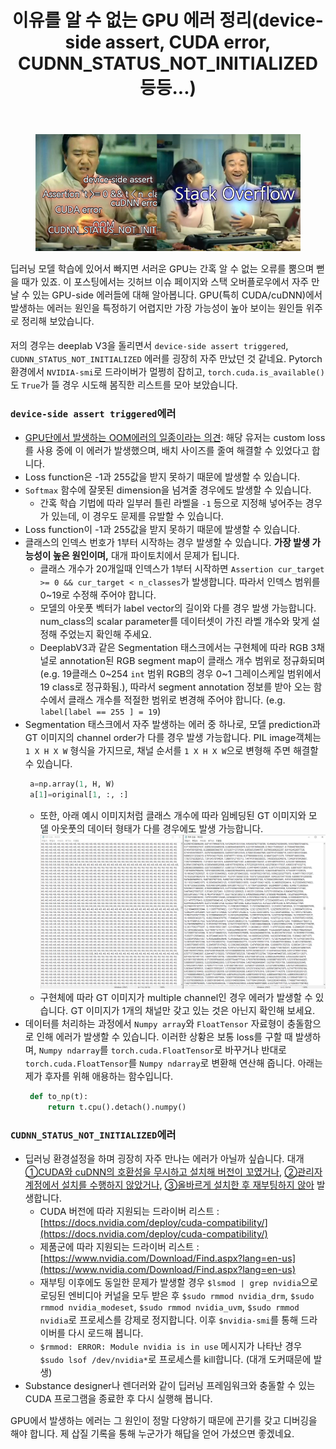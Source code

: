 ﻿---
title: "이유를 알 수 없는 GPU 에러 정리(device-side assert, CUDA error, CUDNN_STATUS_NOT_INITIALIZED 등등...)"
tags: 
  - Deep Learning
  - shoveling
categories:
  - Shoveling
toc: true
author_profile: false
comments: 
  provider: "disqus"
  disqus:
    shortname: "https-brstar96-github-io"
use_math: true
header:
  teaser: /assets/Images/fk_gpu.png
---

<figure>
    <a href="/assets/Images/fk_gpu.png"><img src="/assets/Images/fk_gpu.png"></a>
</figure>

<span style="font-size:11pt">딥러닝 모델 학습에 있어서 빠지면 서러운 GPU는 간혹 알 수 없는 오류를 뿜으며 뻗을 때가 있죠. 이 포스팅에서는 깃허브 이슈 페이지와 스택 오버플로우에서 자주 만날 수 있는 GPU-side 에러들에 대해 알아봅니다. GPU(특히 CUDA/cuDNN)에서 발생하는 에러는 원인을 특정하기 어렵지만 가장 가능성이 높아 보이는 원인들 위주로 정리해 보았습니다.<br><br>
저의 경우는 deeplab V3을 돌리면서 `device-side assert triggered`, `CUDNN_STATUS_NOT_INITIALIZED` 에러를 굉장히 자주 만났던 것 같네요. Pytorch 환경에서 `NVIDIA-smi`로 드라이버가 멀쩡히 잡히고, `torch.cuda.is_available()`도 `True`가 뜰 경우 시도해 봄직한 리스트를 모아 보았습니다.</span>

### `device-side assert triggered`에러
   - <span style="font-size:11pt">[GPU단에서 발생하는 OOM에러의 일종이라는 의견](https://github.com/pytorch/pytorch/issues/1204): 해당 유저는 custom loss를 사용 중에 이 에러가 발생했으며, 배치 사이즈를 줄여 해결할 수 있었다고 합니다. </span><br>
   - <span style="font-size:11pt">Loss function은 -1과 255값을 받지 못하기 때문에 발생할 수 있습니다. </span><br>
   - <span style="font-size:11pt">`Softmax` 함수에 잘못된 dimension을 넘겨줄 경우에도 발생할 수 있습니다. </span><br>
      - <span style="font-size:11pt">간혹 학습 기법에 따라 일부러 틀린 라벨을 `-1` 등으로 지정해 넣어주는 경우가 있는데, 이 경우도 문제를 유발할 수 있습니다.</span><br>   
   - <span style="font-size:11pt">Loss function이 -1과 255값을 받지 못하기 때문에 발생할 수 있습니다. </span><br>
   - <span style="font-size:11pt">클래스의 인덱스 번호가 1부터 시작하는 경우 발생할 수 있습니다. <b>가장 발생 가능성이 높은 원인이며,</b> 대개 파이토치에서 문제가 됩니다.</span><br>
      - <span style="font-size:11pt">클래스 개수가 20개일때 인덱스가 1부터 시작하면 `Assertion cur_target >= 0 && cur_target < n_classes`가 발생합니다. 따라서 인덱스 범위를 0~19로 수정해 주어야 합니다.</span><br>
      - <span style="font-size:11pt">모델의 아웃풋 벡터가 label vector의 길이와 다를 경우 발생 가능합니다. num_class의 scalar parameter를 데이터셋이 가진 라벨 개수와 맞게 설정해 주었는지 확인해 주세요.</span><br>
      - <span style="font-size:11pt">DeeplabV3과 같은 Segmentation 태스크에서는 구현체에 따라 RGB 3채널로 annotation된 RGB segment map이 클래스 개수 범위로 정규화되며(e.g. 19클래스 0~254 `int` 범위 RGB의 경우 0~1 그레이스케일 범위에서 19 class로 정규화됨.), 따라서 segment annotation 정보를 받아 오는 함수에서 클래스 개수를 적절한 범위로 변경해 주어야 합니다. (e.g. `label[label == 255 ] = 19`)</span><br>
   - <span style="font-size:11pt">Segmentation 태스크에서 자주 발생하는 에러 중 하나로, 모델 prediction과 GT 이미지의 channel order가 다를 경우 발생 가능합니다. PIL image객체는 `1 X H X W` 형식을 가지므로, 채널 순서를 `1 X H X W`으로 변형해 주면 해결할 수 있습니다. </span><br>
       ```python
        a=np.array(1, H, W)
        a[1]=original[1, :, :]
        ```
      - <span style="font-size:11pt">또한, 아래 예시 이미지처럼 클래스 개수에 따라 임베딩된 GT 이미지와 모델 아웃풋의 데이터 형태가 다를 경우에도 발생 가능합니다. </span><br>
      ![png](/assets/Images/fk_gpu2.png)
      - <span style="font-size:11pt">구현체에 따라 GT 이미지가 multiple channel인 경우 에러가 발생할 수 있습니다. GT 이미지가 1개의 채널만 갖고 있는 것은 아닌지 확인해 보세요.</span><br> 
   - <span style="font-size:11pt">데이터를 처리하는 과정에서 `Numpy array`와 `FloatTensor` 자료형이 충돌함으로 인해 에러가 발생할 수 있습니다. 이러한 상황은 보통 loss를 구할 때 발생하며, `Numpy ndarray`를 `torch.cuda.FloatTensor`로 바꾸거나 반대로 `torch.cuda.FloatTensor`를 `Numpy ndarray`로 변환해 연산해 줍니다. 아래는 제가 후자를 위해 애용하는 함수입니다. </span><br>  
       ```python
        def to_np(t):
            return t.cpu().detach().numpy()
        ```

### `CUDNN_STATUS_NOT_INITIALIZED`에러
- <span style="font-size:11pt">딥러닝 환경설정을 하며 굉장히 자주 만나는 에러가 아닐까 싶습니다. 대개 <u>①CUDA와 cuDNN의 호환성을 무시하고 설치해 버전이 꼬였거나</u>, <u>②관리자 계정에서 설치를 수행하지 않았거나</u>, <u>③올바르게 설치한 후 재부팅하지 않아</u> 발생합니다.</span><br>
    - <span style="font-size:11pt">CUDA 버전에 따라 지원되는 드라이버 리스트 : [https://docs.nvidia.com/deploy/cuda-compatibility/](https://docs.nvidia.com/deploy/cuda-compatibility/)</span><br>
    - <span style="font-size:11pt">제품군에 따라 지원되는 드라이버 리스트 : [https://www.nvidia.com/Download/Find.aspx?lang=en-us](https://www.nvidia.com/Download/Find.aspx?lang=en-us)</span><br>
    - <span style="font-size:11pt">재부팅 이후에도 동일한 문제가 발생할 경우 `$lsmod | grep nvidia`으로 로딩된 엔비디아 커널을 모두 받은 후 `$sudo rmmod nvidia_drm`, `$sudo rmmod nvidia_modeset`, `$sudo rmmod nvidia_uvm`, `$sudo rmmod nvidia`로 프로세스를 강제로 정지합니다. 이후 `$nvidia-smi`를 통해 드라이버를 다시 로드해 봅니다.</span><br>
    - <span style="font-size:11pt">`$rmmod: ERROR: Module nvidia is in use` 메시지가 나타난 경우 `$sudo lsof /dev/nvidia*`로 프로세스를 kill합니다. (대개 도커때문에 발생)</span><br>
- <span style="font-size:11pt">Substance designer나 렌더러와 같이 딥러닝 프레임워크와 충돌할 수 있는 CUDA 프로그램을 종료한 후 다시 실행해 봅니다.</span><br>    

<span style="font-size:11pt">GPU에서 발생하는 에러는 그 원인이 정말 다양하기 때문에 끈기를 갖고 디버깅을 해야 합니다. 제 삽질 기록을 통해 누군가가 해답을 얻어 가셨으면 좋겠네요.</span> 